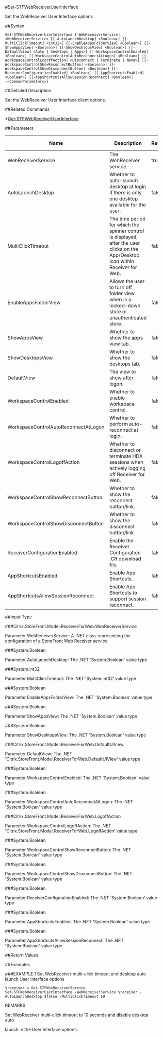 #Set-STFWebReceiverUserInterface
Set the WebReceiver User Interface options
##Syntax
```Set-STFWebReceiverUserInterface [-WebReceiverService] <WebReceiverService> [[-AutoLaunchDesktop] <Boolean>] [[-MultiClickTimeout] <Int32>] [[-EnableAppsFolderView] <Boolean>] [[-ShowAppsView] <Boolean>] [[-ShowDesktopsView] <Boolean>] [[-DefaultView] <Auto | Desktops | Apps>] [[-WorkspaceControlEnabled] <Boolean>] [[-WorkspaceControlAutoReconnectAtLogon] <Boolean>] [[-WorkspaceControlLogoffAction] <Disconnect | Terminate | None>] [[-WorkspaceControlShowReconnectButton] <Boolean>] [[-WorkspaceControlShowDisconnectButton] <Boolean>] [[-ReceiverConfigurationEnabled] <Boolean>] [[-AppShortcutsEnabled] <Boolean>] [[-AppShortcutsAllowSessionReconnect] <Boolean>] [<CommonParameters>]
```
##Detailed Description
Set the WebReceiver User Interface client options.
##Related Commands
*[Get-STFWebReceiverUserInterface](Get-STFWebReceiverUserInterface)
##Parameters
|Name|Description|Required?|Pipeline Input||--|--|--|--||WebReceiverService|The WebReceiver service.|true|true (ByValue)||AutoLaunchDesktop|Whether to auto-launch desktop at login if there is only one desktop available for the user.|false|false||MultiClickTimeout|The time period for which the spinner control is displayed, after the user clicks on the App/Desktop icon within Receiver for Web.|false|false||EnableAppsFolderView|Allows the user to turn off folder view when in a locked-down store or unauthenticated store.|false|false||ShowAppsView|Whether to show the apps view tab.|false|false||ShowDesktopsView|Whether to show the desktops tab.|false|false||DefaultView|The view to show after logon.|false|false||WorkspaceControlEnabled|Whether to enable workspace control.|false|false||WorkspaceControlAutoReconnectAtLogon|Whether to perform auto-reconnect at login.|false|false||WorkspaceControlLogoffAction|Whether to disconnect or terminate HDX sessions when actively logging off Receiver for Web.|false|false||WorkspaceControlShowReconnectButton|Whether to show the reconnect button/link.|false|false||WorkspaceControlShowDisconnectButton|Whether to show the disconnect button/link.|false|false||ReceiverConfigurationEnabled|Enable the Receiver Configuration .CR download file.|false|false||AppShortcutsEnabled|Enable App Shortcuts.|false|false||AppShortcutsAllowSessionReconnect|Enable App Shortcuts to support session reconnect.|false|false|##Input Type
###Citrix.StoreFront.Model.ReceiverForWeb.WebReceiverService
Parameter WebReceiverService: A .NET class representing the configuration of a StoreFront Web Receiver service
###System.Boolean
Parameter AutoLaunchDesktop: The .NET 'System.Boolean' value type
###System.Int32
Parameter MultiClickTimeout: The .NET 'System.Int32' value type
###System.Boolean
Parameter EnableAppsFolderView: The .NET 'System.Boolean' value type
###System.Boolean
Parameter ShowAppsView: The .NET 'System.Boolean' value type
###System.Boolean
Parameter ShowDesktopsView: The .NET 'System.Boolean' value type
###Citrix.StoreFront.Model.ReceiverForWeb.DefaultUIView
Parameter DefaultView: The .NET 'Citrix.StoreFront.Model.ReceiverForWeb.DefaultUIView' value type
###System.Boolean
Parameter WorkspaceControlEnabled: The .NET 'System.Boolean' value type
###System.Boolean
Parameter WorkspaceControlAutoReconnectAtLogon: The .NET 'System.Boolean' value type
###Citrix.StoreFront.Model.ReceiverForWeb.LogoffAction
Parameter WorkspaceControlLogoffAction: The .NET 'Citrix.StoreFront.Model.ReceiverForWeb.LogoffAction' value type
###System.Boolean
Parameter WorkspaceControlShowReconnectButton: The .NET 'System.Boolean' value type
###System.Boolean
Parameter WorkspaceControlShowDisconnectButton: The .NET 'System.Boolean' value type
###System.Boolean
Parameter ReceiverConfigurationEnabled: The .NET 'System.Boolean' value type
###System.Boolean
Parameter AppShortcutsEnabled: The .NET 'System.Boolean' value type
###System.Boolean
Parameter AppShortcutsAllowSessionReconnect: The .NET 'System.Boolean' value type
##Return Values
##Examples
###EXAMPLE 1 Set WebReceiver multi-click timeout and desktop auto launch User Interface options
```$receiver = Get-STFWebReceiverService
Set-STFWebReceiverUserInterface -WebReceiverService $receiver -AutoLaunchDesktop $false -MultiClickTimeout 10
```
REMARKS
Set WebReceiver multi-click timeout to 10 seconds and disable desktop auto
launch in the User Interface options.
